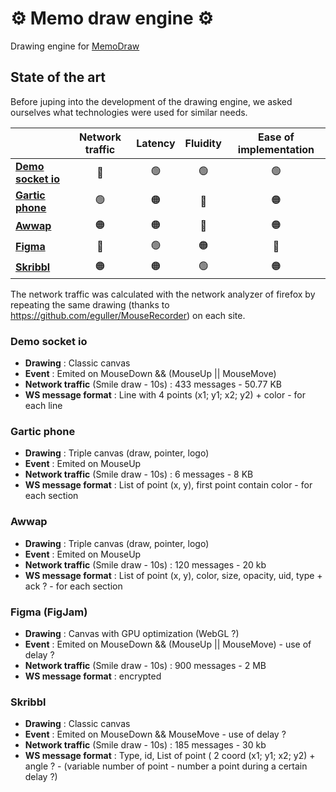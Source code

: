 # ⚙️ Memo draw engine ⚙️

Drawing engine for [MemoDraw](https://github.com/tylp/memo-draw)


## State of the art

Before juping into the development of the drawing engine, we asked ourselves what technologies were used for similar needs.

|                | Network traffic | Latency | Fluidity | Ease of implementation |
|----------------|:-----------------:|:---------:|:----------:|:------------------------:|
| **[Demo socket io](#demo-socket-io)**|  🔴             |     🟢    |    🟢      |                 🟢       |
| **[Gartic phone](#gartic-phone)**|    🟢             |    🟠     |      🔴    |         🟠               |
| **[Awwap](#awwap)**|         🟠        |   🟠        |     🔴     |        🟠                 |
| **[Figma](#figma-figjam")**|       🔴          |     🟢      |    🟠      |                   🔴     |
| **[Skribbl](#skribbl)**|       🟠          |     🟠     |  🟢        |               🟠         |

The network traffic was calculated with the network analyzer of firefox by repeating the same drawing (thanks to https://github.com/eguller/MouseRecorder) on each site.

### Demo socket io

- **Drawing** : Classic canvas
- **Event** : Emited on MouseDown && (MouseUp || MouseMove)
- **Network traffic** (Smile draw - 10s) : 433 messages - 50.77 KB
- **WS message format** : Line with 4 points (x1; y1; x2; y2) + color - for each line

### Gartic phone

- **Drawing** : Triple canvas (draw, pointer, logo)
- **Event** : Emited on MouseUp
- **Network traffic** (Smile draw - 10s) : 6 messages - 8 KB
- **WS message format** : List of point (x, y), first point contain color - for each section

### Awwap

- **Drawing** : Triple canvas (draw, pointer, logo)
- **Event** : Emited on MouseUp
- **Network traffic** (Smile draw - 10s) : 120 messages - 20 kb
- **WS message format** : List of point (x, y), color, size, opacity, uid, type + ack ? - for each section 


### Figma (FigJam)

- **Drawing** : Canvas with GPU optimization (WebGL ?)
- **Event** : Emited on MouseDown && (MouseUp || MouseMove) - use of delay ? 
- **Network traffic** (Smile draw - 10s) : 900 messages - 2 MB
- **WS message format** : encrypted

### Skribbl

- **Drawing** : Classic canvas 
- **Event** : Emited on MouseDown && MouseMove - use of delay ? 
- **Network traffic** (Smile draw - 10s) : 185 messages - 30 kb
- **WS message format** : Type, id, List of point ( 2 coord (x1; y1; x2; y2) + angle ? - (variable number of point - number a point during a certain delay ?) 


